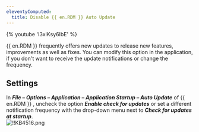 ```yaml
---
eleventyComputed:
  title: Disable {{ en.RDM }} Auto Update
---
```

{% youtube 'I3xlKsy6IbE' %}

{{ en.RDM }} frequently offers new updates to release new features, improvements as well as fixes. You can modify this option in the application, if you don't want to receive the update notifications or change the frequency.

## Settings

In ***File – Options – Application – Application Startup – Auto Update*** of {{ en.RDM }} , uncheck the option ***Enable check for updates*** or set a different notification frequency with the drop-down menu next to ***Check for updates at startup***.  
![!!KB4516.png](https://webdevolutions.azureedge.net/docs/en/kb/KB4516.png)
